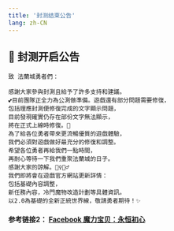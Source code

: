```yaml
---
title: '封测结束公告'
lang: zh-CN
---
```


## 📅 封测开启公告

```
致 法蘭城勇者們：

感謝大家參與封測且給予了許多支持和建議。
💕目前團隊正全力為公測做準備。遊戲還有部分問題需要修復，
包括理應封測便修復完成的文字顯示問題，
目前發現確實仍存在部份文字無法顯示，
將在正式上線時修復。🔧
為了給各位勇者帶來更流暢優質的遊戲體驗，
我們必須對遊戲做好最充分的修復和調整。
希望各位勇者再給我們一點時間，
再耐心等待一下我們重聚法蘭城的日子。
感謝大家的諒解。🙇‍♀️🙇‍♂️
我們即將會在遊戲官方網站更新詳情：
包括基礎內容調整，
新任務內容，冷門魔物改造計劃等具體資訊。
以2.0為基礎的全新正統世界線，敬請勇者期待！✨

```

#### 参考链接2： [Facebook 魔力宝贝：永恒初心](https://www.facebook.com/cg.originmood/posts/239035171344628)